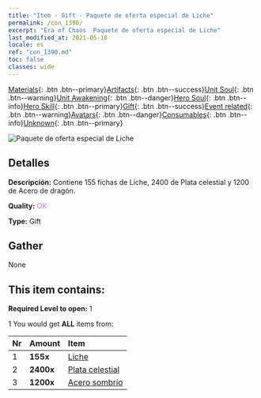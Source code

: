 ```yaml
---
title: "Item - Gift - Paquete de oferta especial de Liche"
permalink: /con_1390/
excerpt: "Era of Chaos  Paquete de oferta especial de Liche"
last_modified_at: 2021-05-18
locale: es
ref: "con_1390.md"
toc: false
classes: wide
---
```

 [Materials](/ItemsES/){: .btn .btn--primary}[Artifacts](/ItemsES/Artifacts/){: .btn .btn--success}[Unit Soul](/ItemsES/UnitSoul/){: .btn .btn--warning}[Unit Awakening](/ItemsES/UnitAwakening/){: .btn .btn--danger}[Hero Soul](/ItemsES/HeroSoul/){: .btn .btn--info}[Hero Skill](/ItemsES/HeroSkill/){: .btn .btn--primary}[Gift](/ItemsES/Gift/){: .btn .btn--success}[Event related](/ItemsES/Events/){: .btn .btn--warning}[Avatars](/ItemsES/Avatars/){: .btn .btn--danger}[Consumables](/ItemsES/Consumables/){: .btn .btn--info}[Unknown](/ItemsES/Unknown/){: .btn .btn--primary}

 ![Paquete de oferta especial de Liche](/images/t/i_907004.png)

## Detalles
 **Descripción:** Contiene 155 fichas de Liche, 2400 de Plata celestial y 1200 de Acero de dragón.

 **Quality:** <span style="color: #DA70D6">OK</span>

 **Type:** Gift

## Gather

  None

## This item contains:

 **Required Level to open:** 1

 1 You would get **ALL** items  from:

  | Nr | Amount |     Item    |
  |:---|:-------|:------------|
  | 1 |  **155x** | [Liche](/ItemsES/unt_212/) |  | 
  | 2 |  **2400x** | [Plata celestial](/ItemsES/con_882/) |  | 
  | 3 |  **1200x** | [Acero sombrío](/ItemsES/con_881/) |  | 
